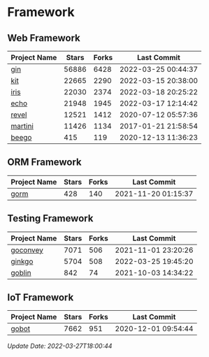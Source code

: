 # Framework

## Web Framework
| Project Name | Stars | Forks | Last Commit |
| ------------ | ----- | ----- | ----------- |
| [gin](https://github.com/gin-gonic/gin) | 56886 | 6428 | 2022-03-25 00:44:37 |
| [kit](https://github.com/go-kit/kit) | 22665 | 2290 | 2022-03-15 20:38:00 |
| [iris](https://github.com/kataras/iris) | 22030 | 2374 | 2022-03-18 20:25:22 |
| [echo](https://github.com/labstack/echo) | 21948 | 1945 | 2022-03-17 12:14:42 |
| [revel](https://github.com/revel/revel) | 12521 | 1412 | 2020-07-12 05:57:36 |
| [martini](https://github.com/go-martini/martini) | 11426 | 1134 | 2017-01-21 21:58:54 |
| [beego](https://github.com/astaxie/beego) | 415 | 119 | 2020-12-13 11:36:23 |

## ORM Framework
| Project Name | Stars | Forks | Last Commit |
| ------------ | ----- | ----- | ----------- |
| [gorm](https://github.com/jinzhu/gorm) | 428 | 140 | 2021-11-20 01:15:37 |

## Testing Framework
| Project Name | Stars | Forks | Last Commit |
| ------------ | ----- | ----- | ----------- |
| [goconvey](https://github.com/smartystreets/goconvey) | 7071 | 506 | 2021-11-01 23:20:26 |
| [ginkgo](https://github.com/onsi/ginkgo) | 5704 | 508 | 2022-03-25 19:45:20 |
| [goblin](https://github.com/franela/goblin) | 842 | 74 | 2021-10-03 14:34:22 |

## IoT Framework
| Project Name | Stars | Forks | Last Commit |
| ------------ | ----- | ----- | ----------- |
| [gobot](https://github.com/hybridgroup/gobot) | 7662 | 951 | 2020-12-01 09:54:44 |

*Update Date: 2022-03-27T18:00:44*